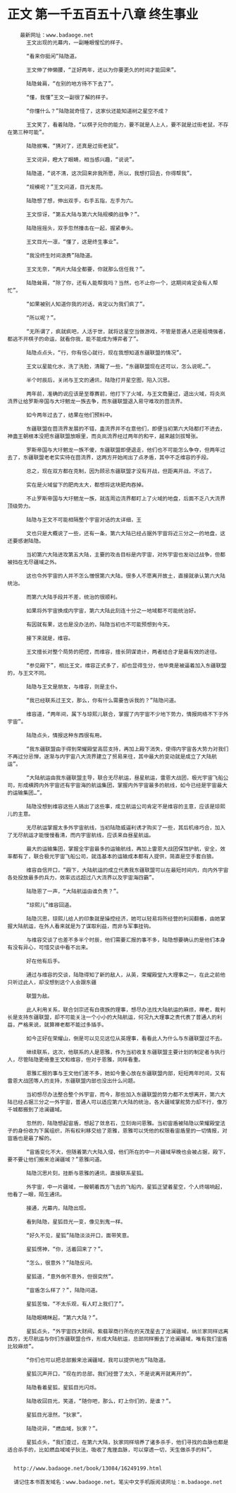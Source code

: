# 正文 第一千五百五十八章 终生事业
        最新网址：www.badaoge.net
          王文出现的光幕内，一副睡眼惺忪的样子。
      
          “看来你挺闲”陆隐道。
      
          王文伸了伸懒腰，“正好两年，还以为你要更久的时间才能回来”。
      
          陆隐耸肩，“在别的地方待不下去了”。
      
          “懂，我懂”王文一副很了解的样子。
      
          “你懂什么？”陆隐就奇怪了，这家伙还能知道树之星空不成？
      
          王文笑了，看着陆隐，“以棋子兄你的能力，要不就是人上人，要不就是过街老鼠，不存在第三种可能”。
      
          陆隐抿嘴，“猜对了，还真是过街老鼠”。
      
          王文诧异，瞪大了眼睛，相当感兴趣，“说说”。
      
          陆隐道，“说不清，这次回来非我所愿，所以，我想打回去，你得帮我”。
      
          “规模呢？”王文问道，目光发亮。
      
          陆隐想了想，伸出双手，右手五指，左手为六。
      
          王文惊讶，“第五大陆与第六大陆规模的战争？”。
      
          陆隐摇摇头，双手忽然撞击在一起，握紧拳头。
      
          王文目光一凛，“懂了，这是终生事业”。
      
          “我没终生时间浪费”陆隐道。
      
          王文无奈，“两片大陆全都要，你就那么信任我？”。
      
          陆隐耸肩，“除了你，还有人能帮我吗？当然，也不止你一个，这期间肯定会有人帮忙”。
      
          “如果被别人知道你我的对话，肯定以为我们疯了”。
      
          “所以呢？”。
      
          “无所谓了，疯就疯吧，人活于世，就将这星空当做游戏，不管是普通人还是祖境强者，都逃不开棋子的命运，就看你我，能不能成为博弈者了”。
      
          陆隐点点头，“行，你有信心就行，现在我想知道东疆联盟的情况”。
      
          王文以星能化水，洗了洗脸，清醒了一些，“东疆联盟现在还可以，怎么说呢…”。
      
          半个时辰后，关闭与王文的通讯，陆隐打开星空图，陷入沉思。
      
          两年前，准确的说应该是至尊赛前，他打下了火域，与王文商量过，退出火域，将炎岚流界让给罗斯帝国与大圩魍龙一族去争，而东疆联盟退入易守难攻的茴流界。
      
          如今两年过去了，结果在他们预料中。
      
          东疆联盟在茴流界发展的不错，蛊流界并不在意他们，即便当初第六大陆都打不进去，神蛊王朝根本没把东疆联盟放眼里，而炎岚流界经过两年的和平，越来越剑拔弩张。
      
          罗斯帝国与大圩魍龙一族不傻，东疆联盟即便退走，他们也不可能怎么争夺，但两年过去了，东疆联盟老老实实待在茴流界，这两方开始闹出了点矛盾，其中不乏维容的手段。
      
          总之，现在双方都在克制，因为顾忌东疆联盟才没有开战，但距离开战，不远了。
      
          实在是火域留下的肥肉太大，都想将这块肥肉吞掉。
      
          不止罗斯帝国与大圩魍龙一族，就连周边流界都盯上了火域的地盘，后面不乏八大流界顶级势力。
      
          陆隐与王文不可能相隔整个宇宙对话的太详细，王
      
          文也只是大概说了一些，还有一条，第六大陆已经占据外宇宙将近三分之一的地盘，这还要感谢陆隐。
      
          当初第六大陆进攻第五大陆，主要的攻击目标是内宇宙，对外宇宙也发动过战争，但都被挡在无尽疆域之外。
      
          这也令外宇宙的人并不怎么憎恨第六大陆，很多人不愿离开故土，直接就承认第六大陆统治。
      
          而第六大陆手段并不差，统治的很顺利。
      
          如果将外宇宙换成内宇宙，第六大陆此刻连十分之一地域都不可能统治好。
      
          有因就有果，这也是没办法的，陆隐当初也不可能预想到今天。
      
          接下来就是，维容。
      
          王文擅长对整个局势的把控，而维容，擅长阴谋诡计，两者结合才是最有效的途径。
      
          “参见殿下”，相比王文，维容正式多了，却也显得生分，他毕竟是被逼着加入东疆联盟的，与王文不同。
      
          陆隐与王文是朋友，与维容，则是主仆。
      
          “我已经联系过王文，那么，你有什么需要告诉我的？”陆隐问道。
      
          维容道，“两年间，属下与琼熙儿联合，掌握了内宇宙不少地下势力，情报网络不下于外宇宙”。
      
          陆隐点头，情报这种东西很有用。
      
          “我东疆联盟由于得到荣耀殿堂高层支持，再加上殿下消失，使得内宇宙各大势力对我们不再过分忌惮，逐渐与内宇宙八大流界建立了贸易来往，其中最大的变动就是成立了大陆航运”。
      
          “大陆航运由我东疆联盟主导，联合无尽航运，昼星航运，雷恩大战团，极光宇宙飞船公司，形成横跨内外宇宙还有宇宙海的航运集团，掌握内外宇宙最多的航线，如今已经是宇宙最大的运输集团…”。
      
          陆隐没想到维容这些人搞出了这些事，成立航运公司肯定不是维容的主意，应该是琼熙儿的主意。
      
          无尽航运掌握太多外宇宙航线，当初陆隐威逼利诱才购买了一些，其后机缘巧合，加入了无尽航运才能慢慢看清，而内宇宙航线，应该来自昼星航运。
      
          最大的运输集团，掌握全宇宙最多的运输航线，再加上雷恩大战团保驾护航，安全，效率都有了，联合极光宇宙飞船公司，就连基本的运输成本都有人提供，简直是空手套白狼。
      
          维容自信开口，“殿下，大陆航运的成立代表我东疆联盟可以在最短时间内，向内外宇宙各处投放最多的兵力，效率远远超过八大流界以及宇宙海四霸”。
      
          陆隐恩了一声，“大陆航运由谁负责？”。
      
          “琼熙儿”维容回道。
      
          陆隐沉思，琼熙儿给人的印象就是操控经济，她可以轻易将所经营的利润翻番，由她掌握大陆航运，在外人看来就是为了谋取利益，而非与军事挂钩。
      
          与维容交谈了也差不多半个时辰，他们需要汇报的事不多，陆隐想要确认的是他们本身有没有异心，可惜交谈中看不出来。
      
          好在他有后手。
      
          通过与维容的交谈，陆隐得知了新的敌人，从英，荣耀殿堂九大理事之一，在此之前他只听过此人，却没想到这个人会跟东疆
      
          联盟为敌。
      
          此人利用关系，联合剑宗还有白夜族的理事，想尽办法找大陆航运的麻烦，禅老，裁判长是支持东疆联盟，却不可能关注一个小小的大陆航运，何况九大理事之责代表了普通人的利益，严格来说，就算禅老都不能过多插手。
      
          如今正好在荣耀山，倒是可以见见这位从英理事，看看此人为什么与东疆联盟过不去。
      
          继续联系，这次，他联系的人是恩雅，作为当初收复东疆联盟主要计划的制定者与执行人，尽管陆隐更倚重王文和维容，但对于恩雅，同样看重。
      
          恩雅汇报的事与王文他们差不多，她如今重心放在东疆联盟内部，短短两年时间，又有雷恩大战团等人的支持，东疆联盟内部也没出什么问题。
      
          当初想尽办法整合整个外宇宙，而今，那些加入东疆联盟的势力都不太想离开，第六大陆已经占据三分之一外宇宙，普通人可以适应第六大陆的统治，各大疆域掌舵势力却不行，像万千城都搬到了沧澜疆域。
      
          忽然的，陆隐想起宙盾，想起了敛息石，立刻询问恩雅。当初宙盾被陆隐以荣耀殿堂法子的身份收为下属组织，所有权利移交给了恩雅，恩雅可以凭他的权限看宙盾里的一切情报，对宙盾也是最了解的。
      
          “宙盾变化不大，但随着第六大陆入侵，他们所在的中一片疆域早晚也会被占据，殿下，要不要让他们搬来沧澜疆域？”恩雅问道。
      
          陆隐沉思片刻，挂断与恩雅的通讯，直接联系星狐。
      
          外宇宙，中一片疆域，一艘朝着西方飞去的飞船内，星狐正望着星空，个人终端响起，他看了一眼，陌生通讯。
      
          接通，光幕内，陆隐出现。
      
          看到陆隐，星狐目光一变，像见到鬼一样。
      
          “好久不见，星狐”陆隐淡淡开口，面带笑意。
      
          星狐愣神，“你，活着回来了？”。
      
          “怎么，很意外？”陆隐反问。
      
          星狐道，“意外倒不意外，但很突然”。
      
          “宙盾怎么样了？”，陆隐问道。
      
          星狐苦恼，“不太乐观，有人盯上我们了”。
      
          陆隐眼睛眯起，“第六大陆？”。
      
          星狐点头，“外宇宙四大财阀，紫翡翠商行所在的天茂星去了沧澜疆域，纳兰家同样远离西方，无尽航运与你们东疆联盟合作，形成大陆航运，总部同样搬去了沧澜疆域，唯有我们宙盾比较麻烦”。
      
          “你们也可以把总部搬来沧澜疆域，我可以提供地方”陆隐道。
      
          星狐沉声开口，“现在的总部，我们经营了太久，不是说离开就离开的”。
      
          陆隐看着星狐，星狐目光闪烁。
      
          陆隐收回目光，笑道，“随你吧，那么，盯上你们的，是谁？”。
      
          星狐目光凛然，“狄家”。
      
          陆隐诧异，“燃血域，狄家？”。
      
          星狐点头，“我们查过，在第六大陆，狄家同样培养了诸多杀手，他们寻找的血脉也都是适合杀手的，比如燃血域域子狄法，吸收了鬼狸血脉，可以穿透一切，天生做杀手的料”。
      
      
      http://www.badaoge.net/book/13084/16249199.html
      
      请记住本书首发域名：www.badaoge.net。笔尖中文手机版阅读网址：m.badaoge.net